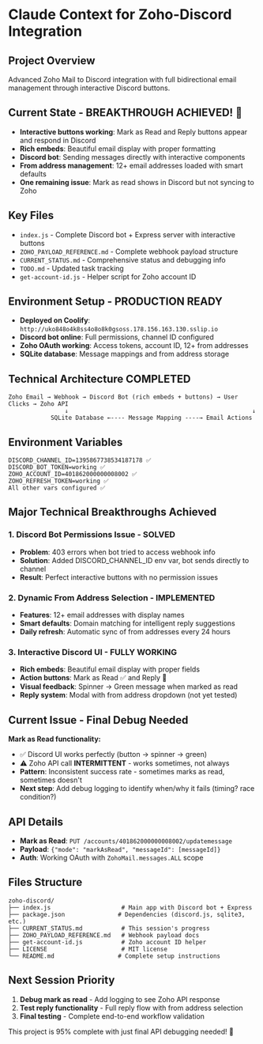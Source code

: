# Claude Context for Zoho-Discord Integration

## Project Overview
Advanced Zoho Mail to Discord integration with full bidirectional email management through interactive Discord buttons.

## Current State - BREAKTHROUGH ACHIEVED! 🎉
- **Interactive buttons working**: Mark as Read and Reply buttons appear and respond in Discord
- **Rich embeds**: Beautiful email display with proper formatting
- **Discord bot**: Sending messages directly with interactive components
- **From address management**: 12+ email addresses loaded with smart defaults
- **One remaining issue**: Mark as read shows in Discord but not syncing to Zoho

## Key Files
- `index.js` - Complete Discord bot + Express server with interactive buttons
- `ZOHO_PAYLOAD_REFERENCE.md` - Complete webhook payload structure
- `CURRENT_STATUS.md` - Comprehensive status and debugging info
- `TODO.md` - Updated task tracking
- `get-account-id.js` - Helper script for Zoho account ID

## Environment Setup - PRODUCTION READY
- **Deployed on Coolify**: `http://uko848o4k8ss4o8o8k0gsoss.178.156.163.130.sslip.io`
- **Discord bot online**: Full permissions, channel ID configured
- **Zoho OAuth working**: Access tokens, account ID, 12+ from addresses
- **SQLite database**: Message mappings and from address storage

## Technical Architecture COMPLETED
```
Zoho Email → Webhook → Discord Bot (rich embeds + buttons) → User Clicks → Zoho API
                ↓                                                    ↓
            SQLite Database ←---- Message Mapping ----→ Email Actions
```

## Environment Variables
```
DISCORD_CHANNEL_ID=1395867738534187178 ✅
DISCORD_BOT_TOKEN=working ✅
ZOHO_ACCOUNT_ID=401862000000008002 ✅
ZOHO_REFRESH_TOKEN=working ✅
All other vars configured ✅
```

## Major Technical Breakthroughs Achieved

### 1. Discord Bot Permissions Issue - SOLVED
- **Problem**: 403 errors when bot tried to access webhook info
- **Solution**: Added DISCORD_CHANNEL_ID env var, bot sends directly to channel
- **Result**: Perfect interactive buttons with no permission issues

### 2. Dynamic From Address Selection - IMPLEMENTED
- **Features**: 12+ email addresses with display names
- **Smart defaults**: Domain matching for intelligent reply suggestions
- **Daily refresh**: Automatic sync of from addresses every 24 hours

### 3. Interactive Discord UI - FULLY WORKING
- **Rich embeds**: Beautiful email display with proper fields
- **Action buttons**: Mark as Read ✅ and Reply 💬
- **Visual feedback**: Spinner → Green message when marked as read
- **Reply system**: Modal with from address dropdown (not yet tested)

## Current Issue - Final Debug Needed
**Mark as Read functionality:**
- ✅ Discord UI works perfectly (button → spinner → green)
- ⚠️ Zoho API call **INTERMITTENT** - works sometimes, not always
- **Pattern**: Inconsistent success rate - sometimes marks as read, sometimes doesn't
- **Next step**: Add debug logging to identify when/why it fails (timing? race condition?)

## API Details
- **Mark as Read**: `PUT /accounts/401862000000008002/updatemessage`
- **Payload**: `{"mode": "markAsRead", "messageId": [messageId]}`
- **Auth**: Working OAuth with `ZohoMail.messages.ALL` scope

## Files Structure
```
zoho-discord/
├── index.js                    # Main app with Discord bot + Express
├── package.json               # Dependencies (discord.js, sqlite3, etc.)
├── CURRENT_STATUS.md           # This session's progress
├── ZOHO_PAYLOAD_REFERENCE.md   # Webhook payload docs
├── get-account-id.js           # Zoho account ID helper
├── LICENSE                     # MIT license
└── README.md                  # Complete setup instructions
```

## Next Session Priority
1. **Debug mark as read** - Add logging to see Zoho API response
2. **Test reply functionality** - Full reply flow with from address selection
3. **Final testing** - Complete end-to-end workflow validation

This project is 95% complete with just final API debugging needed! 🚀